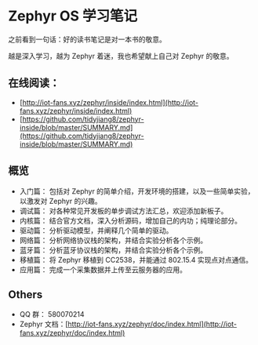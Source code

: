 # Zephyr OS 学习笔记

之前看到一句话：好的读书笔记是对一本书的敬意。

越是深入学习，越为 Zephyr 着迷，我也希望献上自己对 Zephyr 的敬意。

## 在线阅读：

- [http://iot-fans.xyz/zephyr/inside/index.html](http://iot-fans.xyz/zephyr/inside/index.html) 
- [https://github.com/tidyjiang8/zephyr-inside/blob/master/SUMMARY.md](https://github.com/tidyjiang8/zephyr-inside/blob/master/SUMMARY.md)

## 概览

- 入门篇： 包括对 Zephyr 的简单介绍，开发环境的搭建，以及一些简单实验，以激发对 Zephyr 的兴趣。
- 调试篇： 对各种常见开发板的单步调试方法汇总，欢迎添加新板子。
- 内核篇： 结合官方文档，深入分析源码，增加自己的内功；纯理论部分。
- 驱动篇： 分析驱动模型，并阐释几个简单的驱动。
- 网络篇： 分析网络协议栈的架构，并结合实验分析各个示例。
- 蓝牙篇： 分析蓝牙协议栈的架构，并结合实验分析各个示例。
- 移植篇： 将 Zephyr 移植到 CC2538，并能通过 802.15.4 实现点对点通信。
- 应用篇： 完成一个采集数据并上传至云服务器的应用。


## Others

- QQ 群： 580070214
- Zephyr 文档：[http://iot-fans.xyz/zephyr/doc/index.html](http://iot-fans.xyz/zephyr/doc/index.html) 
